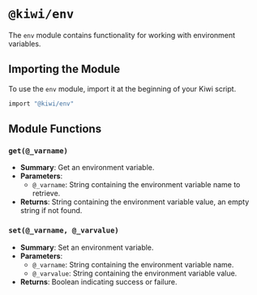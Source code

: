 # `@kiwi/env`

The `env` module contains functionality for working with environment variables.

## Importing the Module

To use the `env` module, import it at the beginning of your Kiwi script.

```ruby
import "@kiwi/env"
```

## Module Functions

### `get(@_varname)`
- **Summary**: Get an environment variable.
- **Parameters**:
  - `@_varname`: String containing the environment variable name to retrieve.
- **Returns**: String containing the environment variable value, an empty string if not found.

### `set(@_varname, @_varvalue)`
- **Summary**: Set an environment variable.
- **Parameters**:
  - `@_varname`: String containing the environment variable name.
  - `@_varvalue`: String containing the environment variable value.
- **Returns**: Boolean indicating success or failure.